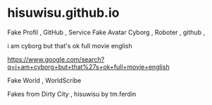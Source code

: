 # hisuwisu.github.io


Fake Profil , GitHub , Service
Fake Avatar Cyborg , Roboter , github ,

i am cyborg but that's ok full movie english

https://www.google.com/search?q=i+am+cyborg+but+that%27s+ok+full+movie+english

Fake World , WorldScribe

Fakes from Dirty City , hisuwisu by tm.ferdin

